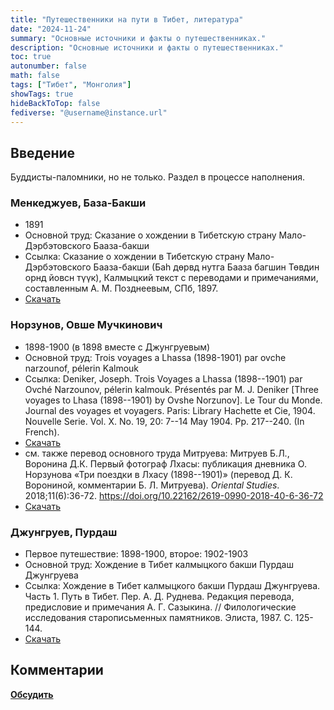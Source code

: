 ```yaml
---
title: "Путешественники на пути в Тибет, литература"
date: "2024-11-24"
summary: "Основные источники и факты о путешественниках."
description: "Основные источники и факты о путешественниках."
toc: true
autonumber: false
math: false
tags: ["Тибет", "Монголия"]
showTags: true
hideBackToTop: false
fediverse: "@username@instance.url"
---
```


## Введение

Буддисты-паломники, но не только. Раздел в процессе наполнения.

### Менкеджуев, База-Бакши

* 1891
* Основной труд: Сказание о хождении в Тибетскую страну Мало-Дэрбэтовского Бааза-бакши
* Ссылка: Сказание о хождении в Тибетскую страну Мало-Дэрбэтовского Бааза-бакши (Баһ дөрвд нутга Бааза багшин Төвдин орнд йовсн түүк), Калмыцкий текст с переводами и примечаниями, составленным А. М. Позднеевым, СПб, 1897.
* [Скачать](https://drive.google.com/file/d/1RWA-k7XGfVy6FBZ0cc3Q0k9TlzAyJshr/view?usp=sharing)

### Норзунов, Овше Мучкинович

* 1898-1900 (в 1898 вместе с Джунгруевым)
* Основной труд: Trois voyages a Lhassa (1898-1901) par ovche narzounof, pélerin Kalmouk
* Ссылка: Deniker, Joseph. Trois Voyages a Lhassa (1898--1901) par Ovché Narzounov, pélerin kalmouk. Présentés par M. J. Deniker \[Three voyages to Lhasa (1898--1901) by Ovshe Norzunov\]. Le Tour du Monde. Journal des voyages et voyagers. Paris: Library Hachette et Cie, 1904. Nouvelle Serie. Vol. X. No. 19, 20: 7--14 May 1904. Pp. 217--240. (In French).
* [Скачать](https://drive.google.com/file/d/1iujVc6xqZ9aVVsMBCHLWI65mI9h7e4Gq/view?usp=sharing)
* см. также перевод основного труда Митруева: Митруев Б.Л., Воронина Д.К. Первый фотограф Лхасы: публикация дневника О. Норзунова «Три поездки в Лхасу (1898--1901)» (перевод Д. К. Ворониной, комментарии Б. Л. Митруева). *Oriental Studies*. 2018;11(6):36-72. <https://doi.org/10.22162/2619-0990-2018-40-6-36-72>
* [Скачать](https://drive.google.com/file/d/1_GOOXZPa6xCxAcbF7FfR1O1A8pvIKe-3/view?usp=sharing)

### Джунгруев, Пурдаш

* Первое путешествие: 1898-1900, второе: 1902-1903
* Основной труд: Хождение в Тибет калмыцкого бакши Пурдаш Джунгруева
* Ссылка: Хождение в Тибет калмыцкого бакши Пурдаш Джунгруева. Часть 1. Путь в Тибет. Пер. А. Д. Руднева. Редакция перевода, предисловие и примечания А. Г. Сазыкина. // Филологические исследования старописьменных памятников. Элиста, 1987. С. 125-144.
* [Скачать](https://drive.google.com/file/d/1j6UKq8ENlMSDJrcxNBC_1S91dmnY0CHX/view?usp=sharing)

## Комментарии

[**Обсудить**](https://t.me/answer42geo/57)
